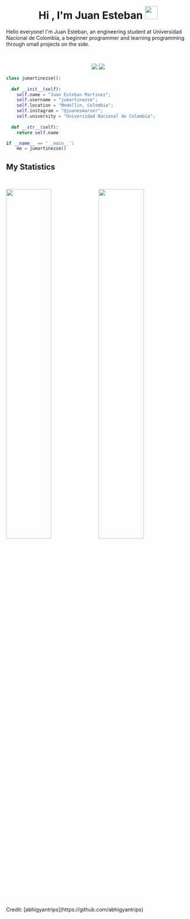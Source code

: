 <h1 align="center"><b>Hi , I'm Juan Esteban </b><img src="https://media.giphy.com/media/hvRJCLFzcasrR4ia7z/giphy.gif" width="35"></h1>
<!--  -->

Hello everyone! I'm Juan Esteban, an engineering student at Universidad Nacional de Colombia, a beginner programmer
and learning programming through small projects  on the side.

<br>

<p>
<div align="center">
</svg>
  <img src="https://img.shields.io/badge/-CSS-d1a01f?style=for-the-badge&logo=css3&logoColor=d1a01f&labelColor=282828">
  <img src="https://img.shields.io/badge/-Python-98b982?style=for-the-badge&logo=python&logoColor=98b982&labelColor=282828">
</div>
</p>

```python
class jumartinezse():
    
  def __init__(self):
    self.name = "Juan Esteban Martinez";
    self.username = "jumartinezse";
    self.location = "Medellin, Colombia";
    self.instagram = "@juanesmarser";
    self.university = "Universidad Nacional de Colombia";
  
  def __str__(self):
    return self.name

if __name__ == '__main__':
    me = jumartinezse()
```

## My Statistics

<br/>
<p align="left">
  <img width="49.5%" src="https://github-readme-stats.vercel.app/api?username=jumartinezse&show_icons=true&theme=gruvbox&hide_border=true" />
    <img width="49.5%" src="https://github-readme-streak-stats.herokuapp.com/?user=jumartinezse&theme=gruvbox&hide_border=true" />
  </a>
</p>
<br>
Credit: [abhigyantrips](https://github.com/abhigyantrips)
